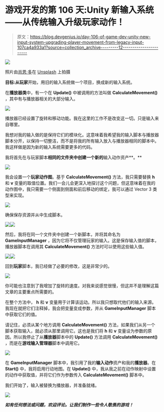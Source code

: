 # 游戏开发的第 106 天:Unity 新输入系统——从传统输入升级玩家动作！

> 原文：<https://blog.devgenius.io/day-106-of-game-dev-unity-new-input-system-upgrading-player-movement-from-legacy-input-107ca4a933a1?source=collection_archive---------12----------------------->

![](img/b7dbc877ea077a97302dbd682fcf2c64.png)

照片由[肖恩·多](https://unsplash.com/@everywheresean?utm_source=medium&utm_medium=referral)在 [Unsplash](https://unsplash.com?utm_source=medium&utm_medium=referral) 上拍摄

**目标:**从**玩家**开始，用旧的输入系统做一个项目，换成新的输入系统。

在**播放器类**中，有一个在 **Update()** 中被调用的方法叫做 **CalculateMovement()** ，其中有与播放器相关的大部分输入。

![](img/bb94c8d55553b08a52fffb723f9c2995.png)

播放器已经设置了旋转和移动功能。我在这里的工作不是改变这一切。只是输入来自哪里。

我想对我的输入做的是保持它们的模块化。这意味着我希望我的输入脚本与播放器脚本分开，以保持一切整洁，而不是将我的所有输入放入与播放器相同的脚本中。我这样做是因为新的输入系统需要更多的代码。

我将首先在与玩家脚本**相同的文件夹中创建一个新的**输入动作资产**。**

![](img/4749e0720a5a9bbae601562b5130cd91.png)

我会设置一个**玩家动作图**。基于 **CalculateMovement()** 方法，我只需要替换 **h** 和 **v** 变量的取值位置。我们一会儿会更深入地探讨这个问题，但这意味着在我的动作图中，我只需要一个侧面到侧面和前后移动的绑定，我可以通过 Vector 3 类型来实现。

![](img/f73f468fc24aa228d724107c0f445872.png)

确保保存资源并从中生成脚本。

![](img/b295143006a018d9ff0386f5e770b421.png)![](img/3c24b2af9f8cc8c7bc02ed34fa9275a6.png)

然后，我将在同一个文件夹中创建一个新脚本，并将其命名为 **GameInputManager** ，因为它将不仅管理玩家的输入。这是保存输入值的脚本，播放器脚本在调用其 **CalculateMovement()** 方法时可以使用这些输入值。

![](img/a78ea3648534ed4085dc4b308f5f9e09.png)![](img/e6fd63db942f4cdec6181d8453b1a684.png)

回到**玩家**脚本，我已经做了必要的修改，这是非常少的。

![](img/e5c64f100f314151255ba5d63b522438.png)

你可能也注意到了我增加了旋转的速度。对我来说感觉很慢，但这并不是理解这篇文章的主要重点所需要的。

在整个方法中， **h** 和 **v** 变量用于计算该运动。所以我只想取代他们的输入来源。我现在就把它们注释掉，我会把变量变成参数，并从 **GameInputManager** 脚本中获取它们的值。

请记住，必须从某个地方调用 **CalculateMovement()** 方法，如果我们从另一个脚本获取输入，就必须从那里调用它。这也是我们将 **h** 和 **v** 变量设为参数的原因。所以我停止了从**播放器**脚本中的 **Update()** 方法调用 **CalculateMovement()** ，而是在**游戏输入管理器**脚本中调用它。

![](img/a59868d3eacbd59d95a9f2304c14ebd8.png)

在 **GameInputManager** 脚本中，我引用了我的**输入动作**资产和我的**播放器**。在 **Start()** 中，我将启用行动地图。在 **Update()** 中，我从我之前在动作映射中设置的动作中获取值，并将它们作为参数传入 **CalculateMovement()** 脚本中。

我们开始了，输入被替换为播放器，并准备就绪。

![](img/41d81e8953b1355e2fc2a69a6abab008.png)

***如有任何想法或问题，欢迎评论。让我们制作一些令人敬畏的游戏！***